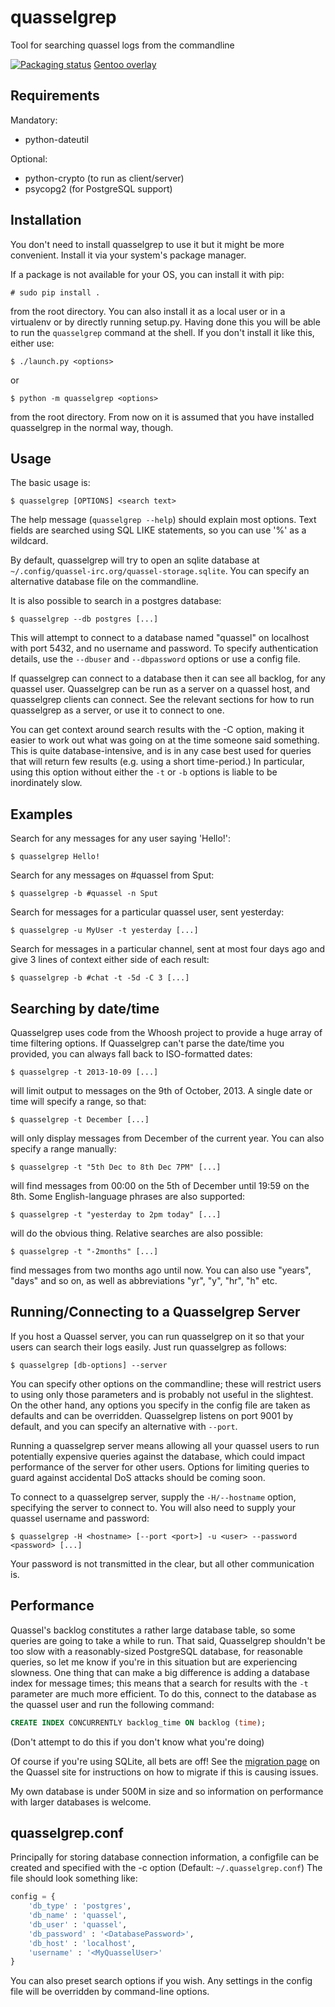 quasselgrep
===========

Tool for searching quassel logs from the commandline

[![Packaging status](https://repology.org/badge/tiny-repos/quasselgrep.svg)](https://repology.org/project/quasselgrep/versions)
[Gentoo overlay](https://github.com/jjakob/gentoo-overlay/net-irc/quasselgrep)

Requirements
---

Mandatory:
- python-dateutil

Optional:
- python-crypto (to run as client/server)
- psycopg2 (for PostgreSQL support)

Installation
---

You don't need to install quasselgrep to use it but it might be more convenient. Install it via your system's package manager.

If a package is not available for your OS, you can install it with pip:

	# sudo pip install .

from the root directory. You can also install it as a local user or in a virtualenv or by directly running setup.py. Having done this you will be able to run the `quasselgrep` command at the shell. If you don't install it like this, either use:

	$ ./launch.py <options>

or

	$ python -m quasselgrep <options>

from the root directory. From now on it is assumed that you have installed quasselgrep in the normal way, though.

Usage
---

The basic usage is:

```
$ quasselgrep [OPTIONS] <search text>
```

The help message (`quasselgrep --help`) should explain most options.
Text fields are searched using SQL LIKE statements, so you can use '%' as a wildcard.

By default, quasselgrep will try to open an sqlite database at `~/.config/quassel-irc.org/quassel-storage.sqlite`. You can specify an alternative database file on the commandline.

It is also possible to search in a postgres database:

	$ quasselgrep --db postgres [...]

This will attempt to connect to a database named "quassel" on localhost with port 5432, and no username and password.
To specify authentication details, use the `--dbuser` and `--dbpassword` options or use a config file.

If quasselgrep can connect to a database then it can see all backlog, for any quassel user.
Quasselgrep can be run as a server on a quassel host, and quasselgrep clients can connect.
See the relevant sections for how to run quasselgrep as a server, or use it to connect to one.

You can get context around search results with the -C option, making it easier to work out what was going on at the time someone said something.
This is quite database-intensive, and is in any case best used for queries that will return few results (e.g. using a short time-period.)
In particular, using this option without either the `-t` or `-b` options is liable to be inordinately slow.

Examples
---

Search for any messages for any user saying 'Hello!':

    $ quasselgrep Hello!

Search for any messages on #quassel from Sput:

    $ quasselgrep -b #quassel -n Sput

Search for messages for a particular quassel user, sent yesterday:

    $ quasselgrep -u MyUser -t yesterday [...]

Search for messages in a particular channel, sent at most four days ago and give 3 lines of context either side of each result:

    $ quasselgrep -b #chat -t -5d -C 3 [...]

Searching by date/time
---

Quasselgrep uses code from the Whoosh project to provide a huge array of time filtering options.
If Quasselgrep can't parse the date/time you provided, you can always fall back to ISO-formatted dates:

    $ quasselgrep -t 2013-10-09 [...]

will limit output to messages on the 9th of October, 2013.
A single date or time will specify a range, so that:

	$ quasselgrep -t December [...]

will only display messages from December of the current year.
You can also specify a range manually:

    $ quasselgrep -t "5th Dec to 8th Dec 7PM" [...]

will find messages from 00:00 on the 5th of December until 19:59 on the 8th.
Some English-language phrases are also supported:

    $ quasselgrep -t "yesterday to 2pm today" [...]

will do the obvious thing.
Relative searches are also possible:

    $ quasselgrep -t "-2months" [...]

find messages from two months ago until now.
You can also use "years", "days" and so on, as well as abbreviations "yr", "y", "hr", "h" etc.

Running/Connecting to a Quasselgrep Server
---

If you host a Quassel server, you can run quasselgrep on it so that your users can search their logs easily.
Just run quasselgrep as follows:

	$ quasselgrep [db-options] --server

You can specify other options on the commandline; these will restrict users to using only those parameters and is probably not useful in the slightest.
On the other hand, any options you specify in the config file are taken as defaults and can be overridden.
Quasselgrep listens on port 9001 by default, and you can specify an alternative with `--port`.

Running a quasselgrep server means allowing all your quassel users to run potentially expensive queries against the database, which could impact performance of the server for other users.
Options for limiting queries to guard against accidental DoS attacks should be coming soon.

To connect to a quasselgrep server, supply the `-H/--hostname` option, specifying the server to connect to.
You will also need to supply your quassel username and password:

    $ quasselgrep -H <hostname> [--port <port>] -u <user> --password <password> [...]

Your password is not transmitted in the clear, but all other communication is.

Performance
---

Quassel's backlog constitutes a rather large database table, so some queries are going to take a while to run.
That said, Quasselgrep shouldn't be too slow with a reasonably-sized PostgreSQL database, for reasonable queries, so let me know if you're in this situation but are experiencing slowness.
One thing that can make a big difference is adding a database index for message times; this means that a search for results with the `-t` parameter are much more efficient.
To do this, connect to the database as the quassel user and run the following command:

```sql
CREATE INDEX CONCURRENTLY backlog_time ON backlog (time);
```

(Don't attempt to do this if you don't know what you're doing)

Of course if you're using SQLite, all bets are off!
See the [migration page](http://bugs.quassel-irc.org/projects/1/wiki/PostgreSQL) on the Quassel site for instructions on how to migrate if this is causing issues.

My own database is under 500M in size and so information on performance with larger databases is welcome.

quasselgrep.conf
---

Principally for storing database connection information, a configfile can be created and specified with the -c option (Default: `~/.quasselgrep.conf`)
The file should look something like:

```python
config = {
	'db_type' : 'postgres',
	'db_name' : 'quassel',
	'db_user' : 'quassel',
	'db_password' : '<DatabasePassword>',
	'db_host' : 'localhost',
	'username' : '<MyQuasselUser>'
}
```

You can also preset search options if you wish.
Any settings in the config file will be overridden by command-line options.
